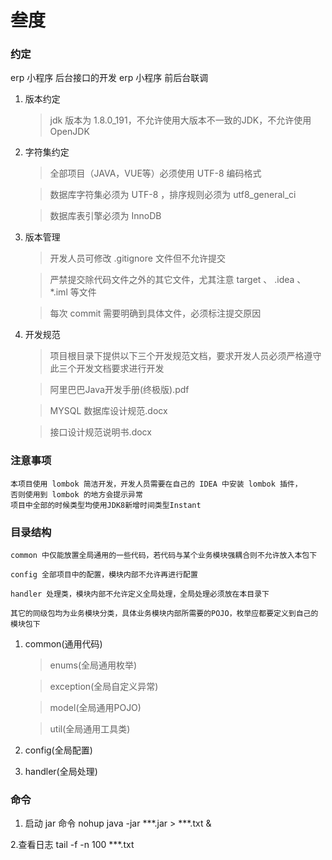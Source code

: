 # 叁度


### 约定

erp 小程序  后台接口的开发
erp 小程序 前后台联调



1. 版本约定
    
    > jdk 版本为 1.8.0_191，不允许使用大版本不一致的JDK，不允许使用OpenJDK
    
    
2. 字符集约定

    > 全部项目（JAVA，VUE等）必须使用 UTF-8 编码格式
    
    > 数据库字符集必须为 UTF-8 ，排序规则必须为 utf8_general_ci 
    
    > 数据库表引擎必须为 InnoDB
    
3. 版本管理
    
    > 开发人员可修改 .gitignore 文件但不允许提交
    
    > 严禁提交除代码文件之外的其它文件，尤其注意 target 、 .idea 、 *.iml 等文件
    
    > 每次 commit 需要明确到具体文件，必须标注提交原因 
    
4. 开发规范

    > 项目根目录下提供以下三个开发规范文档，要求开发人员必须严格遵守此三个开发文档要求进行开发
    
    > 阿里巴巴Java开发手册(终极版).pdf
    
    > MYSQL 数据库设计规范.docx
    
    > 接口设计规范说明书.docx
    
### 注意事项

    本项目使用 lombok 简洁开发，开发人员需要在自己的 IDEA 中安装 lombok 插件，
    否则使用到 lombok 的地方会提示异常
    项目中全部的时候类型均使用JDK8新增时间类型Instant

### 目录结构

    common 中仅能放置全局通用的一些代码，若代码与某个业务模块强耦合则不允许放入本包下
    
    config 全部项目中的配置，模块内部不允许再进行配置
    
    handler 处理类，模块内部不允许定义全局处理，全局处理必须放在本目录下
    
    其它的同级包均为业务模块分类，具体业务模块内部所需要的POJO，枚举应都要定义到自己的模块包下

1. common(通用代码)
    
    > enums(全局通用枚举)
    
    > exception(全局自定义异常)
    
    > model(全局通用POJO)
    
    > util(全局通用工具类)
    
2. config(全局配置)

3. handler(全局处理)
    
    

### 命令

1. 启动 jar 命令 nohup java -jar ***.jar > ***.txt &

2.查看日志 tail -f -n 100 ***.txt
